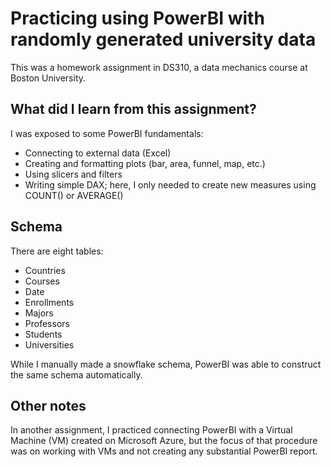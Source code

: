 # Practicing using PowerBI with randomly generated university data
This was a homework assignment in DS310, a data mechanics course at Boston University. 
## What did I learn from this assignment?
I was exposed to some PowerBI fundamentals:
- Connecting to external data (Excel)
- Creating and formatting plots (bar, area, funnel, map, etc.)
- Using slicers and filters
- Writing simple DAX; here, I only needed to create new measures using COUNT() or AVERAGE()
## Schema
There are eight tables:
- Countries
- Courses
- Date
- Enrollments
- Majors
- Professors
- Students
- Universities

While I manually made a snowflake schema, PowerBI was able to construct the same schema automatically.
## Other notes
In another assignment, I practiced connecting PowerBI with a Virtual Machine (VM) created on Microsoft Azure, but the focus of that procedure was on working with VMs and not creating any substantial PowerBI report.
